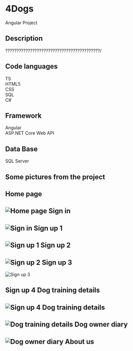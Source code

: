 # 4Dogs 
Angular Project

Description
-------------------------------------------------------------------------------
??????????????????????????????????????????/


Code languages
----------------------------------------------------------------------------------
TS <br/>
HTML5 <br/>
CSS <br/>
SQL <br/>
C# <br/>

Framework
-------------------------------------------------------------------------------
Angular <br/>
ASP.NET Core Web API <br/>

Data Base
-----------------------------------------------------------------------------------
SQL Server <br/>

Some pictures from the project
---------------------------------------------------------------------------------
Home page
--------------------------------------------------------------------------------
![Home page](https://github.com/Rotempper/4Dogs/assets/73877783/17109b78-b0f6-4173-b65f-21c3888db821)
Sign in 
--------------------------------------------------------------------------------
![Sign in](https://github.com/Rotempper/4Dogs/assets/73877783/47d20a26-ac30-4cb9-adce-2486f1735c1b)
Sign up 1
--------------------------------------------------------------------------------
![Sign up 1](https://github.com/Rotempper/4Dogs/assets/73877783/08dc5908-d2e9-40d6-a9a0-8602ada83a33)
Sign up 2
--------------------------------------------------------------------------------
![Sign up 2](https://github.com/Rotempper/4Dogs/assets/73877783/5a93efbd-a03e-47a5-98f8-c18a80f6709f)
Sign up 3
--------------------------------------------------------------------------------
![Sign up 3](https://github.com/Rotempper/4Dogs/assets/73877783/2410822b-40a0-40bf-b0a8-af3b88278da4)

Sign up 4 Dog training details
--------------------------------------------------------------------------------
![Sign up 4](https://github.com/Rotempper/4Dogs/assets/73877783/8c70d272-2afd-4bc5-b10b-cbe37c126335)
Dog training details
--------------------------------------------------------------------------------
![Dog training details](https://github.com/Rotempper/4Dogs/assets/73877783/96eb5eb3-b62a-4856-b81a-bcc560202c14)
Dog owner diary
--------------------------------------------------------------------------------
![Dog owner diary](https://github.com/Rotempper/4Dogs/assets/73877783/cf513e47-8b13-470d-91b8-d49119e3f1fb)
About us 
--------------------------------------------------------------------------------
